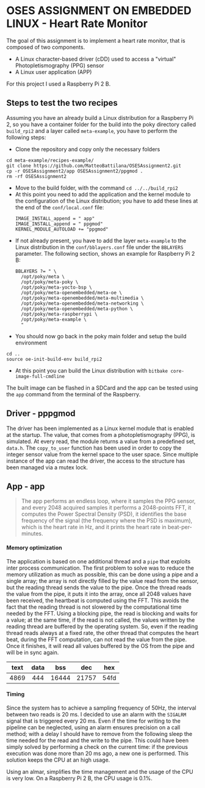 # OSES ASSIGNMENT ON EMBEDDED LINUX - Heart Rate Monitor
The goal of this assignment is to implement a heart rate monitor, that is composed of two components.
* A Linux character-based driver (cDD) used to access a "virtual" Photopletismography (PPG) sensor
* A Linux user application (APP)

For this project I used a Raspberry Pi 2 B.


## Steps to test the two recipes
Assuming you have an already build a Linux distribution for a Raspberry Pi 2, so you have a container folder for the build into the poky directory called `build_rpi2` and a layer called `meta-example`, you have to perform the following steps:

* Clone the repository and copy only the necessary folders
```
cd meta-example/recipes-example/
git clone https://github.com/MatteoBattilana/OSESAssignment2.git
cp -r OSESAssignment2/app OSESAssignment2/ppgmod .
rm -rf OSESAssignment2
```
* Move to the build folder, with the command `cd ../../build_rpi2`
* At this point you need to add the application and the kernel module to the configuration of the Linux distribution; you have to add these lines at the end of the `conf/local.conf` file:
    ```
    IMAGE_INSTALL_append = " app"
    IMAGE_INSTALL_append = " ppgmod"
    KERNEL_MODULE_AUTOLOAD += "ppgmod"
    ```
* If not already present, you have to add the layer `meta-example` to the Linux distribution in the `conf/bblayers.conf` file under the `BBLAYERS` parameter. The following section, shows an example for Raspberry Pi 2 B:
    ```
    BBLAYERS ?= " \
      /opt/poky/meta \
      /opt/poky/meta-poky \
      /opt/poky/meta-yocto-bsp \
      /opt/poky/meta-openembedded/meta-oe \
      /opt/poky/meta-openembedded/meta-multimedia \
      /opt/poky/meta-openembedded/meta-networking \
      /opt/poky/meta-openembedded/meta-python \
      /opt/poky/meta-raspberrypi \
      /opt/poky/meta-example \
      "
    ```
* You should now go back in the poky main folder and setup the build environment
```
cd ..
source oe-init-build-env build_rpi2
```
* At this point you can build the Linux distribution with `bitbake core-image-full-cmdline`

 
The built image can be flashed in a SDCard and the app can be tested using the `app` command from the terminal of the Raspberry.

## Driver - pppgmod
The driver has been implemented as a Linux kernel module that is enabled at the startup. The value, that comes from a  photopletismography (PPG), is simulated. At every read, the module returns a value from a predefined set, `data.h`. The `copy_to_user` function has been used in order to copy the integer sensor value from the kernel space to the user space.
Since multiple instance of the app can read the driver, the access to the structure has been managed via a mutex lock.


## App - app
> The app performs an endless loop, where it samples the PPG sensor, and every 2048 acquired samples it performs a 2048-points FFT, it computes the Power Spectral Density (PSD), it identifies the base frequency of the signal (the frequency where the PSD is maximum), which is the heart rate in Hz, and it prints the heart rate in beat-per-minutes.


#### Memory optimization
The application is based on one additional thread and a `pipe` that exploits inter process communication.
The first problem to solve was to reduce the memory utilization as much as possible, this can be done using a pipe and a single array; the array is not directly filled by the value read from the sensor, but the reading thread sends the value to the pipe. Once the thread reads the value from the pipe, it puts it into the array, once all 2048 values have been received, the heartbeat is computed using the FFT. This avoids the fact that the reading thread is not slowered by the computational time needed by the FFT. Using a blocking pipe, the read is blocking and waits for a value; at the same time, if the read is not called, the values written by the reading thread are buffered by the operating system. So, even if the reading thread reads always at a fixed rate, the other thread that computes the heart beat, during the FFT computation, can not read the value from the pipe. Once it finishes, it will read all values buffered by the OS from the pipe and will be in sync again. 

| text | data |  bss  |  dec  |  hex |
|:----:|:----:|:-----:|:-----:|:----:|
| 4869 | 444  | 16444 | 21757 | 54fd |
#### Timing
Since the system has to achieve a sampling frequency of 50Hz, the interval between two reads is 20 ms. I decided to use an alarm with the `SIGALRM` signal that is triggered every 20 ms.
Even if the time for writing to the pipeline can be neglected, using an alarm ensures precision on a call method; with a delay I should have to remove from the following sleep the time needed for the read and the write to the pipe. This could have been simply solved by performing a check on the current time: if the previous execution was done more than 20 ms ago, a new one is performed. This solution keeps the CPU at an high usage.

Using an almar, simplifies the time management and the usage of the CPU is very low. On a Raspberry Pi 2 B, the CPU usage is 0.1%.




